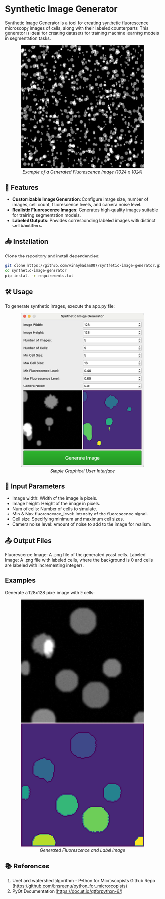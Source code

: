 # Synthetic Image Generator
Synthetic Image Generator is a tool for creating synthetic fluorescence microscopy images of cells, along with their labeled counterparts. This generator is ideal for creating datasets for training machine learning models in segmentation tasks.

<p align="center">
  <img src="misc/demodisplay_image.png" alt="Synthetic Image Example" width="400"/>
  <br>
  <em>Example of a Generated Fluorescence Image (1024 x 1024)</em>
</p>

## 🚀 Features

- **Customizable Image Generation**: Configure image size, number of images, cell count, fluorescence levels, and camera noise level.
- **Realistic Fluorescence Images**: Generates high-quality images suitable for training segmentation models.
- **Labeled Outputs**: Provides corresponding labeled images with distinct cell identifiers.

## 📥 Installation

Clone the repository and install dependencies:

```bash
git clone https://github.com/vinaykadam007/synthetic-image-generator.git
cd synthetic-image-generator
pip install -r requirements.txt
```

## 🛠️ Usage

To generate synthetic images, execute the app.py file:

<p align="center">
  <img src="misc/Screenshot.png" alt="Synthetic Image Example" width="400"/>
  <br>
  <em>Simple Graphical User Interface</em>
</p>


## 🔧 Input Parameters

- Image width: Width of the image in pixels.
- Image height: Height of the image in pixels.
- Num of cells: Number of cells to simulate.
- Min & Max fluorescence_level: Intensity of the fluorescence signal.
- Cell size: Specifying minimum and maximum cell sizes.
- Camera noise level: Amount of noise to add to the image for realism.
  
## 📤 Output Files

Fluorescence Image: A .png file of the generated yeast cells.
Labeled Image: A .png file with labeled cells, where the background is 0 and cells are labeled with incrementing integers.

## Examples

Generate a 128x128 pixel image with 9 cells:

<p align="center">
  <img src="misc/Fluorescence.png" alt="Synthetic Image Example" width="400"/>
  <img src="misc/Label.png" alt="Synthetic Image Example" width="400"/>
  <br>
  <em>Generated Fluorescence and Label Image</em>
</p>

    
## 📚 References
1. Unet and watershed algorithm - Python for Microscopists Github Repo (https://github.com/bnsreenu/python_for_microscopists)
2. PyQt Documentation (https://doc.qt.io/qtforpython-6/)
